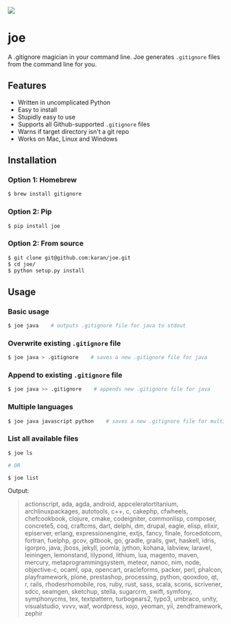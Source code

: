 ![](http://i.imgur.com/y8g506n.png?1)

# joe

A .gitignore magician in your command line. Joe generates `.gitignore` files from the command line for you.

## Features

- Written in uncomplicated Python
- Easy to install
- Stupidly easy to use
- Supports all Github-supported `.gitignore` files
- Warns if target directory isn't a git repo
- Works on Mac, Linux and Windows

## Installation

### Option 1: Homebrew

```bash
$ brew install gitignore
```

### Option 2: Pip

```bash
$ pip install joe
```

### Option 2: From source

```bash
$ git clone git@github.com:karan/joe.git
$ cd joe/
$ python setup.py install
```

## Usage

### Basic usage


```bash
$ joe java    # outputs .gitignore file for java to stdout
```

### Overwrite existing `.gitignore` file

```bash
$ joe java > .gitignore    # saves a new .gitignore file for java
```

### Append to existing `.gitignore` file

```bash
$ joe java >> .gitignore    # appends new .gitignore file for java
```

### Multiple languages

```bash
$ joe java javascript python    # saves a new .gitignore file for multiple languages
```

### List all available files

```bash
$ joe ls

# OR

$ joe list
```

Output:

> actionscript, ada, agda, android, appceleratortitanium, archlinuxpackages, autotools, c++, c, cakephp, cfwheels, chefcookbook, clojure, cmake, codeigniter, commonlisp, composer, concrete5, coq, craftcms, dart, delphi, dm, drupal, eagle, elisp, elixir, episerver, erlang, expressionengine, extjs, fancy, finale, forcedotcom, fortran, fuelphp, gcov, gitbook, go, gradle, grails, gwt, haskell, idris, igorpro, java, jboss, jekyll, joomla, jython, kohana, labview, laravel, leiningen, lemonstand, lilypond, lithium, lua, magento, maven, mercury, metaprogrammingsystem, meteor, nanoc, nim, node, objective-c, ocaml, opa, opencart, oracleforms, packer, perl, phalcon, playframework, plone, prestashop, processing, python, qooxdoo, qt, r, rails, rhodesrhomobile, ros, ruby, rust, sass, scala, scons, scrivener, sdcc, seamgen, sketchup, stella, sugarcrm, swift, symfony, symphonycms, tex, textpattern, turbogears2, typo3, umbraco, unity, visualstudio, vvvv, waf, wordpress, xojo, yeoman, yii, zendframework, zephir
